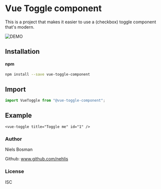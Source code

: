 # Vue Toggle component

This is a project that makes it easier to use a (checkbox) toggle component that's modern.

![DEMO](https://user-images.githubusercontent.com/25898715/113936516-26964d00-97f8-11eb-850d-7cc74690ccf6.gif)


## Installation

#### npm
```bash
npm install --save vue-toggle-component
```

## Import

```javascript
import VueToggle from "@vue-toggle-component";
```

## Example
```
<vue-toggle title="Toggle me" id="1" />
```

### Author

Niels Bosman

Github: www.github.com/nehlis


### License

ISC

